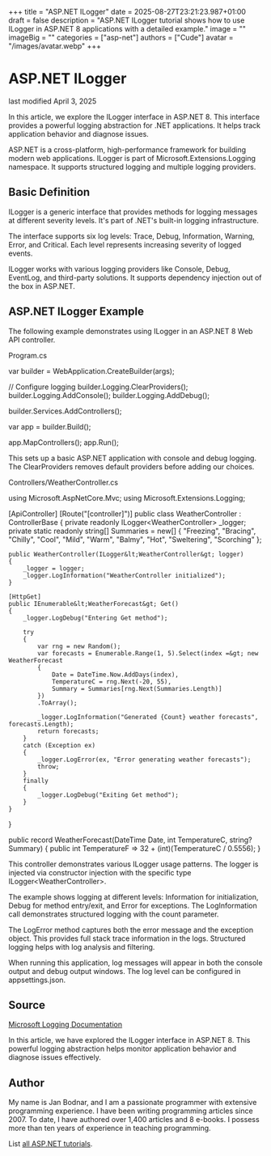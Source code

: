 +++
title = "ASP.NET ILogger"
date = 2025-08-27T23:21:23.987+01:00
draft = false
description = "ASP.NET ILogger tutorial shows how to use
ILogger in ASP.NET 8 applications with a detailed example."
image = ""
imageBig = ""
categories = ["asp-net"]
authors = ["Cude"]
avatar = "/images/avatar.webp"
+++

# ASP.NET ILogger

last modified April 3, 2025

In this article, we explore the ILogger interface in ASP.NET 8. This interface
provides a powerful logging abstraction for .NET applications. It helps track
application behavior and diagnose issues.

ASP.NET is a cross-platform, high-performance framework for building modern web
applications. ILogger is part of Microsoft.Extensions.Logging namespace. It
supports structured logging and multiple logging providers.

## Basic Definition

ILogger is a generic interface that provides methods for logging messages at
different severity levels. It's part of .NET's built-in logging infrastructure.

The interface supports six log levels: Trace, Debug, Information, Warning,
Error, and Critical. Each level represents increasing severity of logged events.

ILogger works with various logging providers like Console, Debug, EventLog, and
third-party solutions. It supports dependency injection out of the box in ASP.NET.

## ASP.NET ILogger Example

The following example demonstrates using ILogger in an ASP.NET 8 Web API
controller.

Program.cs
  

var builder = WebApplication.CreateBuilder(args);

// Configure logging
builder.Logging.ClearProviders();
builder.Logging.AddConsole();
builder.Logging.AddDebug();

builder.Services.AddControllers();

var app = builder.Build();

app.MapControllers();
app.Run();

This sets up a basic ASP.NET application with console and debug logging. The
ClearProviders removes default providers before adding our choices.

Controllers/WeatherController.cs
  

using Microsoft.AspNetCore.Mvc;
using Microsoft.Extensions.Logging;

[ApiController]
[Route("[controller]")]
public class WeatherController : ControllerBase
{
    private readonly ILogger&lt;WeatherController&gt; _logger;
    private static readonly string[] Summaries = new[]
    {
        "Freezing", "Bracing", "Chilly", "Cool", "Mild",
        "Warm", "Balmy", "Hot", "Sweltering", "Scorching"
    };

    public WeatherController(ILogger&lt;WeatherController&gt; logger)
    {
        _logger = logger;
        _logger.LogInformation("WeatherController initialized");
    }

    [HttpGet]
    public IEnumerable&lt;WeatherForecast&gt; Get()
    {
        _logger.LogDebug("Entering Get method");
        
        try
        {
            var rng = new Random();
            var forecasts = Enumerable.Range(1, 5).Select(index =&gt; new WeatherForecast
            {
                Date = DateTime.Now.AddDays(index),
                TemperatureC = rng.Next(-20, 55),
                Summary = Summaries[rng.Next(Summaries.Length)]
            })
            .ToArray();

            _logger.LogInformation("Generated {Count} weather forecasts", forecasts.Length);
            return forecasts;
        }
        catch (Exception ex)
        {
            _logger.LogError(ex, "Error generating weather forecasts");
            throw;
        }
        finally
        {
            _logger.LogDebug("Exiting Get method");
        }
    }
}

public record WeatherForecast(DateTime Date, int TemperatureC, string? Summary)
{
    public int TemperatureF =&gt; 32 + (int)(TemperatureC / 0.5556);
}

This controller demonstrates various ILogger usage patterns. The logger is
injected via constructor injection with the specific type
ILogger&lt;WeatherController&gt;.

The example shows logging at different levels: Information for initialization,
Debug for method entry/exit, and Error for exceptions. The LogInformation call
demonstrates structured logging with the count parameter.

The LogError method captures both the error message and the
exception object. This provides full stack trace information in the logs.
Structured logging helps with log analysis and filtering.

When running this application, log messages will appear in both the console
output and debug output windows. The log level can be configured in appsettings.json.

## Source

[Microsoft Logging Documentation](https://learn.microsoft.com/en-us/dotnet/core/extensions/logging?tabs=command-line)

In this article, we have explored the ILogger interface in ASP.NET 8. This
powerful logging abstraction helps monitor application behavior and diagnose
issues effectively.

## Author

My name is Jan Bodnar, and I am a passionate programmer with extensive
programming experience. I have been writing programming articles since 2007.
To date, I have authored over 1,400 articles and 8 e-books. I possess more
than ten years of experience in teaching programming.

List [all ASP.NET tutorials](/all/#asp-net).